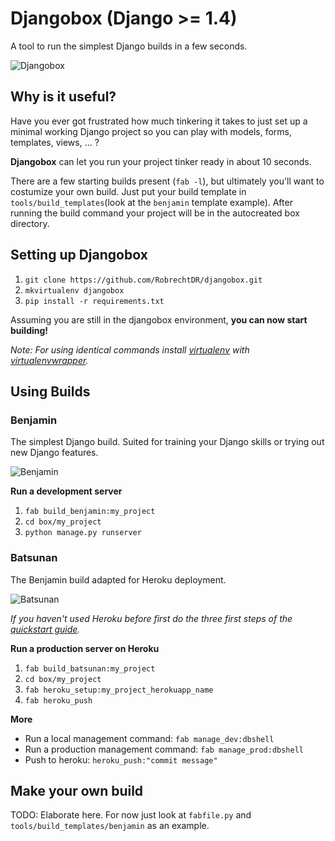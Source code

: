 Djangobox (Django >= 1.4)
======================
A tool to run the simplest Django builds in a few seconds.

![Djangobox](https://raw.github.com/RobrechtDR/djangobox/master/.misc/djangobox_logo.png)

Why is it useful?
----------------
Have you ever got frustrated how much tinkering it takes to just set up a minimal working Django project so you can play with models, forms, templates, views, ... ?

**Djangobox** can let you run your project tinker ready in about 10 seconds.

There are a few starting builds present (`fab -l`), but ultimately you'll want to costumize your own build. Just put your build template in `tools/build_templates`(look at the `benjamin` template example). After running the build command your project will be in the autocreated box directory. 

Setting up Djangobox
------------------------
1. `git clone https://github.com/RobrechtDR/djangobox.git`
2. `mkvirtualenv djangobox`
3. `pip install -r requirements.txt`

Assuming you are still in the djangobox environment, **you can now start building!**

*Note: For using identical commands install [virtualenv](http://www.virtualenv.org/) with [virtualenvwrapper](http://virtualenvwrapper.readthedocs.org/).*

Using Builds
------------
### Benjamin

The simplest Django build. Suited for training your Django skills or trying out new Django features.

![Benjamin](https://raw.github.com/RobrechtDR/djangobox/master/.misc/benjamin.png)

**Run a development server**  
1. `fab build_benjamin:my_project`  
2. `cd box/my_project`  
3. `python manage.py runserver`  

### Batsunan

The Benjamin build adapted for Heroku deployment.

![Batsunan](https://raw.github.com/RobrechtDR/djangobox/master/.misc/batsunan.png)

*If you haven't used Heroku before first do the three first steps of the [quickstart guide](https://devcenter.heroku.com/articles/quickstart).*

**Run a production server on Heroku**  
1. `fab build_batsunan:my_project`  
2. `cd box/my_project`   
3. `fab heroku_setup:my_project_herokuapp_name`  
4. `fab heroku_push`

**More**  
* Run a local management command: `fab manage_dev:dbshell`  
* Run a production management command: `fab manage_prod:dbshell`  
* Push to heroku: `heroku_push:"commit message"`  

Make your own build
-------------------
TODO: Elaborate here. For now just look at `fabfile.py` and `tools/build_templates/benjamin` as an example.

